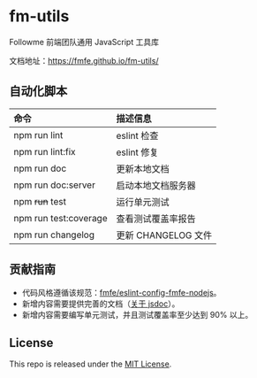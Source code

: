 # fm-utils

Followme 前端团队通用 JavaScript 工具库

文档地址：https://fmfe.github.io/fm-utils/

自动化脚本
----------

| 命令 | 描述信息 |
|:-----|:---------|
| npm run lint            | eslint 检查 |
| npm run lint:fix        | eslint 修复 |
| npm run doc             | 更新本地文档 |
| npm run doc:server      | 启动本地文档服务器 |
| npm ~~run~~ test        | 运行单元测试 |
| npm run test:coverage   | 查看测试覆盖率报告 |
| npm run changelog       | 更新 CHANGELOG 文件 |

贡献指南
--------

*   代码风格遵循该规范：[fmfe/eslint-config-fmfe-nodejs](https://github.com/fmfe/eslint-config-fmfe-nodejs)。
*   新增内容需要提供完善的文档（[关于 jsdoc](https://github.com/jsdoc3/jsdoc)）。
*   新增内容需要编写单元测试，并且测试覆盖率至少达到 90% 以上。

License
-------

This repo is released under the [MIT License](http://www.opensource.org/licenses/MIT).
